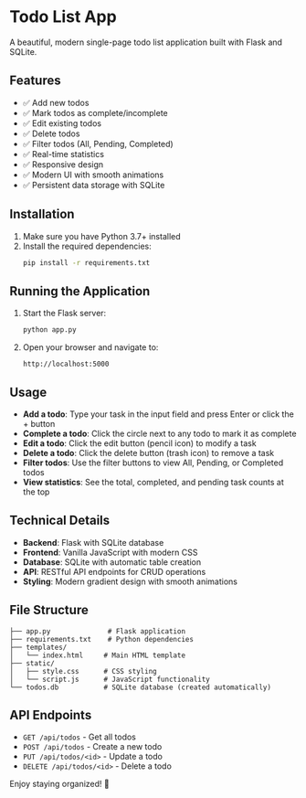 # Todo List App

A beautiful, modern single-page todo list application built with Flask and SQLite.

## Features

- ✅ Add new todos
- ✅ Mark todos as complete/incomplete
- ✅ Edit existing todos
- ✅ Delete todos
- ✅ Filter todos (All, Pending, Completed)
- ✅ Real-time statistics
- ✅ Responsive design
- ✅ Modern UI with smooth animations
- ✅ Persistent data storage with SQLite

## Installation

1. Make sure you have Python 3.7+ installed
2. Install the required dependencies:
   ```bash
   pip install -r requirements.txt
   ```

## Running the Application

1. Start the Flask server:
   ```bash
   python app.py
   ```

2. Open your browser and navigate to:
   ```
   http://localhost:5000
   ```

## Usage

- **Add a todo**: Type your task in the input field and press Enter or click the + button
- **Complete a todo**: Click the circle next to any todo to mark it as complete
- **Edit a todo**: Click the edit button (pencil icon) to modify a task
- **Delete a todo**: Click the delete button (trash icon) to remove a task
- **Filter todos**: Use the filter buttons to view All, Pending, or Completed todos
- **View statistics**: See the total, completed, and pending task counts at the top

## Technical Details

- **Backend**: Flask with SQLite database
- **Frontend**: Vanilla JavaScript with modern CSS
- **Database**: SQLite with automatic table creation
- **API**: RESTful API endpoints for CRUD operations
- **Styling**: Modern gradient design with smooth animations

## File Structure

```
├── app.py              # Flask application
├── requirements.txt    # Python dependencies
├── templates/
│   └── index.html     # Main HTML template
├── static/
│   ├── style.css      # CSS styling
│   └── script.js      # JavaScript functionality
└── todos.db           # SQLite database (created automatically)
```

## API Endpoints

- `GET /api/todos` - Get all todos
- `POST /api/todos` - Create a new todo
- `PUT /api/todos/<id>` - Update a todo
- `DELETE /api/todos/<id>` - Delete a todo

Enjoy staying organized! 🎉
